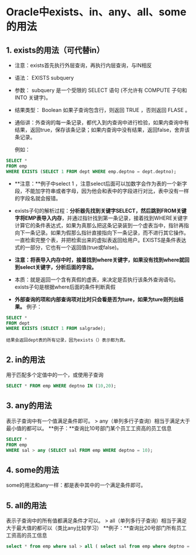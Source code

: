 # Oracle中exists、in、any、all、some的用法

## 1. exists的用法（可代替in）
  * 注意：exists首先执行外层查询，再执行内层查询，与IN相反
  * 语法： EXISTS subquery
  * 参数： subquery 是一个受限的 SELECT 语句 (不允许有 COMPUTE 子句和 INTO 关键字)。
  * 结果类型： Boolean 如果子查询包含行，则返回 TRUE ，否则返回 FLASE 。
  * 通俗讲：外查询的每一条记录，都代入到内查询中进行检验，如果内查询中有结果，返回true，保存该条记录；如果内查询中没有结果，返回false，舍弃该条记录。

    例如：
```SQL
SELECT *
FROM emp
WHERE EXISTS (SELECT 1 FROM dept WHERE emp.deptno = dept.deptno);
```

  * **注意：**例子中select 1 ，注意select后面可以加数字会作为表的一个新字段，不能加字符串或者字母，因为他会和表中的字段进行对比，表中没有一样的字段名就会报错。
    
  * exists子句的解析过程：**分析器先找到关键字SELECT，然后跳到FROM关键字将EMP表导入内存**，并通过指针找到第一条记录，接着找到WHERE关键字计算它的条件表达式，如果为真那么把这条记录装到一个虚表当中，指针再指向下一条记录。如果为假那么指针直接指向下一条记录，而不进行其它操作。一直检索完整个表，并把检索出来的虚拟表返回给用户。EXISTS是条件表达式的一部分，它也有一个返回值(true或false)。
    
  * **注意：将表导入内存中时，接着找到where关键字，如果没有找到where就回到select关键字，分析后面的字段。**
    
  * 本质：就是返回一个含有真假的虚表，来决定是否执行该条外查询语句。exists子句是根据where后面的条件判断真假
    
  * **外部查询的项和内部查询项对比时只会看是否为ture，如果为ture则列出结果。**
    例子：
```SQL
SELECT *
FROM dept
WHERE EXISTS (SELECT 1 FROM salgrade);
```
    结果会返回dept表的所有记录，因为exists（）表示都为真。

## 2. in的用法
用于匹配多个定值中的一个，或使用子查询
```SQL
SELECT * FROM emp WHERE deptno IN (10,20);
```

## 3. any的用法
表示子查询中有一个值满足条件即可。
    \> any（单列多行子查询）相当于满足大于最小值的都可以。
    **例子：**查询比10号部门某个员工工资高的员工信息
```SQL
SELECT *
FROM emp
WHERE sal > any (SELECT sal FROM emp WHERE deptno = 10);
```

## 4. some的用法
some的用法和any一样：都是表中其中的一个满足条件即可。

## 5. all的用法
表示子查询中的所有值都满足条件才可以。
    \> all（单列多行子查询）相当于满足大于最大值的都可以（类比any比较学习）
    **例子：**查询比20号部门所有员工工资高的员工信息
```SQL
select * from emp where sal > all ( select sal from emp where deptno = 20);
```

